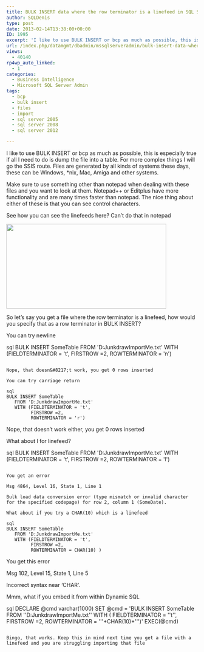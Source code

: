 ```yaml
---
title: BULK INSERT data where the row terminator is a linefeed in SQL Server
author: SQLDenis
type: post
date: 2013-02-14T13:38:00+00:00
ID: 1995
excerpt: 'I like to use BULK INSERT or bcp as much as possible, this is especially true if all I need to do is dump the file into a table. For more complex things I will go the SSIS route. Files are generated by all kinds of systems these days, these can be Windo&hellip;'
url: /index.php/datamgmt/dbadmin/mssqlserveradmin/bulk-insert-data-where-the/
views:
  - 40140
rp4wp_auto_linked:
  - 1
categories:
  - Business Intelligence
  - Microsoft SQL Server Admin
tags:
  - bcp
  - bulk insert
  - files
  - import
  - sql server 2005
  - sql server 2008
  - sql server 2012

---
```

I like to use BULK INSERT or bcp as much as possible, this is especially true if all I need to do is dump the file into a table. For more complex things I will go the SSIS route. Files are generated by all kinds of systems these days, these can be Windows, *nix, Mac, Amiga and other systems. 

Make sure to use something other than notepad when dealing with these files and you want to look at them. Notepad++ or Editplus have more functionality and are many times faster than notepad. The nice thing about either of these is that you can see control characters.

See how you can see the linefeeds here? Can&#8217;t do that in notepad

<div class="image_block">
  <a href="/wp-content/uploads/blogs/DataMgmt/Denis/LineFeedFile.PNG?mtime=1360855487"><img alt="" src="/wp-content/uploads/blogs/DataMgmt/Denis/LineFeedFile.PNG?mtime=1360855487" width="421" height="223" /></a>
</div>

So let&#8217;s say you get a file where the row terminator is a linefeed, how would you specify that as a row terminator in BULK INSERT?

You can try newline

sql
BULK INSERT SomeTable
   FROM 'D:JunkdrawImportMe.txt'
   WITH (FIELDTERMINATOR = 't',
         FIRSTROW =2,
         ROWTERMINATOR = 'n')
```

Nope, that doesn&#8217;t work, you get 0 rows inserted

You can try carriage return

sql
BULK INSERT SomeTable
   FROM 'D:JunkdrawImportMe.txt'
   WITH (FIELDTERMINATOR = 't',
         FIRSTROW =2,
         ROWTERMINATOR = 'r')
```

Nope, that doesn&#8217;t work either, you get 0 rows inserted

What about l for linefeed?

sql
BULK INSERT SomeTable
   FROM 'D:JunkdrawImportMe.txt'
   WITH (FIELDTERMINATOR = 't',
         FIRSTROW =2,
         ROWTERMINATOR = 'l')
```

You get an error

Msg 4864, Level 16, State 1, Line 1
  
Bulk load data conversion error (type mismatch or invalid character for the specified codepage) for row 2, column 1 (SomeDate).

What about if you try a CHAR(10) which is a linefeed

sql
BULK INSERT SomeTable
   FROM 'D:JunkdrawImportMe.txt'
   WITH (FIELDTERMINATOR = 't',
         FIRSTROW =2,
         ROWTERMINATOR = CHAR(10) )
```

You get this error
  
Msg 102, Level 15, State 1, Line 5
  
Incorrect syntax near &#8216;CHAR&#8217;.

Mmm, what if you embed it from within Dynamic SQL

sql
DECLARE @cmd varchar(1000)
SET @cmd = 'BULK INSERT SomeTable
FROM ''D:JunkdrawImportMe.txt''
WITH (      FIELDTERMINATOR = ''t'',
            FIRSTROW =2,
            ROWTERMINATOR = '''+CHAR(10)+''')'
EXEC(@cmd)
```

Bingo, that works. Keep this in mind next time you get a file with a linefeed and you are struggling importing that file